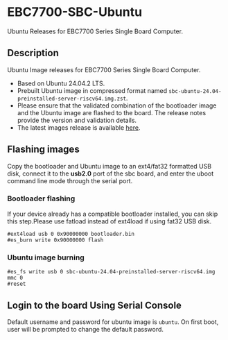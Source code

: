# EBC7700-SBC-Ubuntu
Ubuntu Releases for EBC7700 Series Single Board Computer.

## Description

Ubuntu Image releases for EBC7700 Series Single Board Computer.
- Based on Ubuntu 24.04.2 LTS.
- Prebuilt Ubuntu image in compressed format named `sbc-ubuntu-24.04-preinstalled-server-riscv64.img.zst`.
- Please ensure that the validated combination of the bootloader image and the Ubuntu image are flashed to the board. The release notes provide the version and validation details.
- The latest images release is available [here](https://github.com/eswincomputing/ebc7700-sbc-ubuntu/releases/tag/2025.05.30).

## Flashing images
Copy the bootloader and Ubuntu image to an ext4/fat32 formatted USB disk, connect it to the **usb2.0** port of the sbc board, and enter the uboot command line mode through the serial port.

### Bootloader flashing

If your device already has a compatible bootloader installed, you can skip this step.Please use fatload instead of ext4load if using fat32 USB disk.

    #ext4load usb 0 0x90000000 bootloader.bin
    #es_burn write 0x90000000 flash

### Ubuntu image burning

    #es_fs write usb 0 sbc-ubuntu-24.04-preinstalled-server-riscv64.img mmc 0
    #reset

## Login to the board Using Serial Console

Default username and password for ubuntu image is `ubuntu`.
On first boot, user will be prompted to change the default password.
